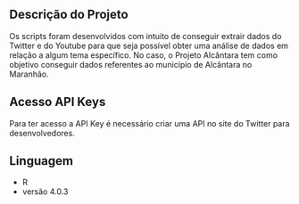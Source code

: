 
## Descrição do Projeto

Os scripts foram desenvolvidos com intuito de conseguir extrair dados do Twitter e do Youtube para que seja possível obter uma análise de dados em relação a algum tema específico.
No caso, o Projeto Alcântara tem como objetivo conseguir dados referentes ao  município de Alcântara no Maranhão.

## Acesso API Keys

Para ter acesso a API Key é necessário criar uma API no site do Twitter para desenvolvedores.

## Linguagem 

- R 
- versão 4.0.3


